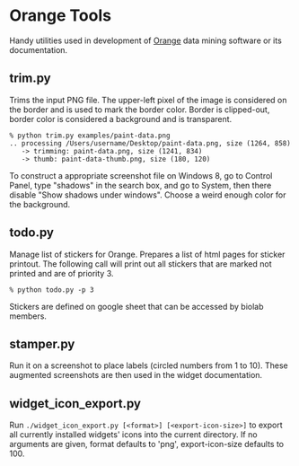 Orange Tools
============

Handy utilities used in development of [Orange](http://orange.biolab.si) 
data mining software or its documentation. 

trim.py
-------
Trims the input PNG file. The upper-left pixel of the image is considered on
the border and is used to mark the border color. Border is clipped-out, border
color is considered a background and is transparent. 

    % python trim.py examples/paint-data.png
    .. processing /Users/username/Desktop/paint-data.png, size (1264, 858)
       -> trimming: paint-data.png, size (1241, 834)
       -> thumb: paint-data-thumb.png, size (180, 120)

To construct a appropriate screenshot file on Windows 8, go to Control Panel, 
type "shadows" in the search box, and go to System, then there disable 
"Show shadows under windows". Choose a weird enough color for the background.

todo.py
-------
Manage list of stickers for Orange. Prepares a list of html pages for sticker
printout. The following call will print out all stickers that are marked not
printed and are of priority 3.

    % python todo.py -p 3

Stickers are defined on google sheet that can be accessed by biolab members.

stamper.py
----------
Run it on a screenshot to place labels (circled numbers from 1 to 10).
These augmented screenshots are then used in the widget documentation.

widget\_icon\_export.py
---------------------
Run `./widget_icon_export.py [<format>] [<export-icon-size>]` to export all 
currently installed widgets' icons into the current directory. If no arguments
are given, format defaults to 'png', export-icon-size defaults to 100. 
